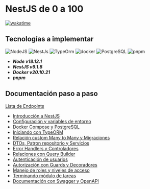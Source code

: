 # NestJS de 0 a 100

[![wakatime](https://wakatime.com/badge/user/8ef73281-6d0a-4758-af11-fd880ca3009c/project/afd11f05-1582-4dae-95eb-5a909f90cb50.svg?style=for-the-badge)](https://wakatime.com/badge/user/8ef73281-6d0a-4758-af11-fd880ca3009c/project/afd11f05-1582-4dae-95eb-5a909f90cb50)

## Tecnologías a implementar

![NodeJS](https://img.shields.io/badge/Node.js-339933?style=for-the-badge&logo=nodedotjs&logoColor=white)
![NestJs](https://img.shields.io/badge/nestjs-E0234E?style=for-the-badge&logo=nestjs&logoColor=white)
![TypeOrm](https://img.shields.io/badge/TypeScript-007ACC?style=for-the-badge&logo=typescript&logoColor=white)
![docker](https://img.shields.io/badge/Docker-2CA5E0?style=for-the-badge&logo=docker&logoColor=white)
![PostgreSQL](https://img.shields.io/badge/PostgreSQL-316192?style=for-the-badge&logo=postgresql&logoColor=white)
![pnpm](https://img.shields.io/badge/pnpm-orange?style=for-the-badge&logo=pnpm&logoColor=white)

- ***Node v18.12.1***
- ***NestJS v9.1.8***
- ***Docker v20.10.21***
- ***pnpm***

## Documentación paso a paso

[Lista de Endpoints](./rest/)

- [Introducción a NestJS](./DOC/P1T1_Introduccion_NestJS.md)
- [Configuración y variables de entorno](./DOC/P2T1_Configuracion_variables_de_entorno.md)
- [Docker Compose y PostgreSQL](./DOC/P3T1_Docker_Compose_PostgreSQL.md)
- [Iniciando con TypeORM](./DOC/P4T1_Iniciando_con_TypeORM.md)
- [Relación custom Many to Many y Migraciones](./DOC/P5T1_Relacion_Custom_Many_to_Many_Migraciones.md)
- [DTOs, Patron repositorio y Servicios](./DOC/P6T1_DTOS_Patron_Repositorio_Servicios.md)
- [Error Handlers y Controladores](./DOC/P7T1_Error_Handlers_Controladores.md)
- [Relaciones con Query Builder](./DOC/P8T1_Relaciones_Query_Builder.md)
- [Autenticación de usuarios](./DOC/P9T1_Autenticacion_Usuarios.md)
- [Autorización con Guards y Decoradores](./DOC/P10T1_Autorizacion_Guards_Decoradores.md)
- [Manejo de roles y niveles de acceso](./DOC/P11T1_Manejo_roles_niveles_acceso.md)
- [Terminando módulo de tareas](./DOC/P12T1_Terminando_modulo_tareas.md)
- [Documentación con Swagger y OpenAPI](./DOC/P13T1_Documentacion_Swagger_OpenAPI.md)
